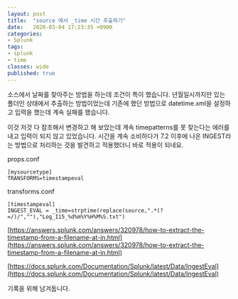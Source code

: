 ```yaml
---
layout: post
title:  "source 에서 _time 시간 추출하기"
date:   2020-03-04 17:23:35 +0900
categories: 
- Splunk
tags:
- splunk
- time
classes: wide
published: true
---
```


소스에서 날짜를 찾아주는 방법을 하는데 조건이 특이 했습니다. 년월일시까지만 있는 폴더인 상태에서 추출하는 방법이었는데 기존에 했던 방법으로 datetime.xml을 설정하고 입력을 했는데 계속 실패를 했습니다.

이것 저것 다 참조해서 변경하고 해 보았는데 계속 timepatterns를 못 찾는다는 에러를 내고 입력이 되지 않고 있었습니다. 시간을 계속 소비하다가 7.2 이후에 나온 INGEST라는 방법으로 처리하는 것을 발견하고 적용했더니 바로 적용이 되네요. 

props.conf
```
[mysourcetype]
TRANSFORMS=timestampeval
```

transforms.conf
```
[timestampeval]
INGEST_EVAL = _time=strptime(replace(source,".*(?=/)/",""),"Log_I15_%d%m%Y%H%M%S.txt")
```

[https://answers.splunk.com/answers/320978/how-to-extract-the-timestamp-from-a-filename-at-in.html](https://answers.splunk.com/answers/320978/how-to-extract-the-timestamp-from-a-filename-at-in.html)

[https://docs.splunk.com/Documentation/Splunk/latest/Data/IngestEval](https://docs.splunk.com/Documentation/Splunk/latest/Data/IngestEval)

기록을 위해 남겨둡니다.